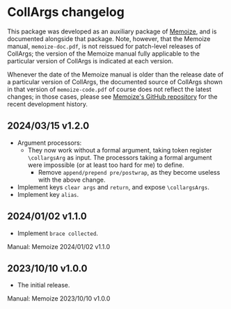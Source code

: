 # CollArgs changelog

This package was developed as an auxiliary package of
[Memoize](https://ctan.org/pkg/memoize), and is documented alongside that
package.  Note, however, that the Memoize manual, `memoize-doc.pdf`, is not
reissued for patch-level releases of CollArgs; the version of the Memoize manual
fully applicable to the particular version of CollArgs is indicated at each
version.

Whenever the date of the Memoize manual is older than the release date of a
particular version of CollArgs, the documented source of CollArgs shown in that
version of `memoize-code.pdf` of course does not reflect the latest changes; in
those cases, please see [Memoize's GitHub
repository](https://github.com/sasozivanovic/memoize) for the recent
development history.

## 2024/03/15 v1.2.0
* Argument processors:
  * They now work without a formal argument, taking token register
    `\collargsArg` as input. The processors taking a formal argument were
    impossible (or at least too hard for me) to define.
	* Remove `append/prepend pre/postwrap`, as they become useless with the above
    change.
* Implement keys `clear args` and `return`, and expose `\collargsArgs`.
* Implement key `alias`.

## 2024/01/02 v1.1.0
* Implement `brace collected`.

Manual: Memoize 2024/01/02 v1.1.0

## 2023/10/10 v1.0.0
* The initial release.

Manual: Memoize 2023/10/10 v1.0.0
